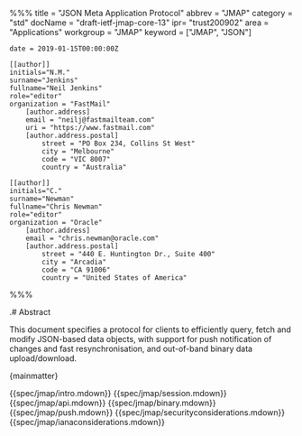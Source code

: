 %%%
    title = "JSON Meta Application Protocol"
    abbrev = "JMAP"
    category = "std"
    docName = "draft-ietf-jmap-core-13"
    ipr= "trust200902"
    area = "Applications"
    workgroup = "JMAP"
    keyword = ["JMAP", "JSON"]

    date = 2019-01-15T00:00:00Z

    [[author]]
    initials="N.M."
    surname="Jenkins"
    fullname="Neil Jenkins"
    role="editor"
    organization = "FastMail"
        [author.address]
        email = "neilj@fastmailteam.com"
        uri = "https://www.fastmail.com"
        [author.address.postal]
            street = "PO Box 234, Collins St West"
            city = "Melbourne"
            code = "VIC 8007"
            country = "Australia"

    [[author]]
    initials="C."
    surname="Newman"
    fullname="Chris Newman"
    role="editor"
    organization = "Oracle"
        [author.address]
        email = "chris.newman@oracle.com"
        [author.address.postal]
            street = "440 E. Huntington Dr., Suite 400"
            city = "Arcadia"
            code = "CA 91006"
            country = "United States of America"
%%%

.# Abstract

This document specifies a protocol for clients to efficiently query, fetch and modify JSON-based data objects, with support for push notification of changes and fast resynchronisation, and out-of-band binary data upload/download.

{mainmatter}

{{spec/jmap/intro.mdown}}
{{spec/jmap/session.mdown}}
{{spec/jmap/api.mdown}}
{{spec/jmap/binary.mdown}}
{{spec/jmap/push.mdown}}
{{spec/jmap/securityconsiderations.mdown}}
{{spec/jmap/ianaconsiderations.mdown}}
